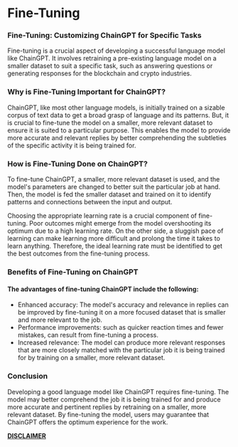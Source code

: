 # Fine-Tuning

### Fine-Tuning: Customizing ChainGPT for Specific Tasks

Fine-tuning is a crucial aspect of developing a successful language model like ChainGPT. It involves retraining a pre-existing language model on a smaller dataset to suit a specific task, such as answering questions or generating responses for the blockchain and crypto industries.



### Why is Fine-Tuning Important for ChainGPT?

ChainGPT, like most other language models, is initially trained on a sizable corpus of text data to get a broad grasp of language and its patterns. But, it is crucial to fine-tune the model on a smaller, more relevant dataset to ensure it is suited to a particular purpose. This enables the model to provide more accurate and relevant replies by better comprehending the subtleties of the specific activity it is being trained for.



### How is Fine-Tuning Done on ChainGPT?

To fine-tune ChainGPT, a smaller, more relevant dataset is used, and the model's parameters are changed to better suit the particular job at hand. Then, the model is fed the smaller dataset and trained on it to identify patterns and connections between the input and output.&#x20;

Choosing the appropriate learning rate is a crucial component of fine-tuning. Poor outcomes might emerge from the model overshooting its optimum due to a high learning rate. On the other side, a sluggish pace of learning can make learning more difficult and prolong the time it takes to learn anything. Therefore, the ideal learning rate must be identified to get the best outcomes from the fine-tuning process.



### Benefits of Fine-Tuning on ChainGPT

#### The advantages of fine-tuning ChainGPT include the following:&#x20;

* Enhanced accuracy: The model's accuracy and relevance in replies can be improved by fine-tuning it on a more focused dataset that is smaller and more relevant to the job.&#x20;
* Performance improvements: such as quicker reaction times and fewer mistakes, can result from fine-tuning a process.&#x20;
* Increased relevance: The model can produce more relevant responses that are more closely matched with the particular job it is being trained for by training on a smaller, more relevant dataset.



### Conclusion

Developing a good language model like ChainGPT requires fine-tuning. The model may better comprehend the job it is being trained for and produce more accurate and pertinent replies by retraining on a smaller, more relevant dataset. By fine-tuning the model, users may guarantee that ChainGPT offers the optimum experience for the work.



[**DISCLAIMER**](../../../legal/disclaimer.md)
